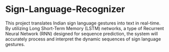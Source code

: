 # Sign-Language-Recognizer
This project translates Indian sign language gestures into text in real-time. By utilizing Long Short-Term Memory (LSTM) networks, a type of Recurrent Neural Network (RNN) designed for sequence prediction, the system will accurately process and interpret the dynamic sequences of sign language gestures.
